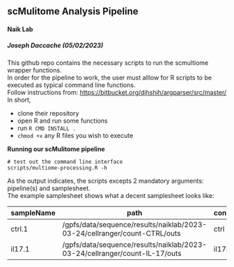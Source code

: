 ## scMulitome Analysis Pipeline
#### Naik Lab
##### Joseph Daccache (05/02/2023)
This github repo contains the necessary scripts to run the scmultiome wrapper functions.  
In order for the pipeline to work, the user must alllow for R scripts to be executed as typical command line functions.  
Follow instructions from: https://bitbucket.org/djhshih/argparser/src/master/  
In short,
* clone their repository
* open R and run some functions
* run `R CMD INSTALL .`
* `chmod +x` any R files you wish to execute

**Running our scMulitome pipeline**
```
# test out the command line interface
scripts/multiome-processing.R -h
```
As the output indicates, the scripts excepts 2 mandatory arguments: pipeline(s) and samplesheet.  
The example samplesheet shows what a decent samplesheet looks like:

|sampleName|path|cond|
|---|---|---|
|ctrl.1|/gpfs/data/sequence/results/naiklab/2023-03-24/cellranger/count-CTRL/outs|ctrl|
|il17.1|/gpfs/data/sequence/results/naiklab/2023-03-24/cellranger/count-IL-17/outs|il17a|




